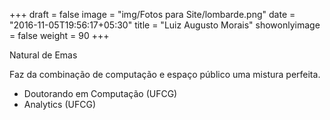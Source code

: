 +++
draft = false
image = "img/Fotos para Site/lombarde.png"
date = "2016-11-05T19:56:17+05:30"
title = "Luiz Augusto Morais"
showonlyimage = false
weight = 90
+++

<!--more-->
Natural de Emas

Faz da combinação de computação e espaço público uma mistura perfeita.

* Doutorando em Computação (UFCG)
* Analytics (UFCG)
